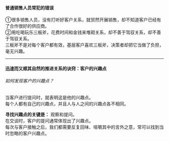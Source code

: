#### 普通销售人员常犯的错误
①很多销售人员，没有打听好客户关系，就贸然开展销售，却不知道客户已经有了合作很好的供应商。          
②用吃喝玩乐三板斧，花费时间和金钱来堆砌关系，却不善于驾驭关系，却不善于驾驭关系。       
三板斧不是对每个客户都有效，基层客户喜欢三板斧，决策者却把它当做了负担，毫无兴趣。
      
*****
     
#### 迅速而又顺其自然的推进关系的诀窍：客户的兴趣点
###### 如何发现客户的兴趣点？
当客户进行提问时，就表明这是他的兴趣点。       
每个人都有自己的兴趣点，并且人与人之间的兴趣点各不相同。       
      
**寻找兴趣点的关键是：** 观察和提问。       
在交谈时，客户的提问通常体现出了兴趣点。      
每次与客户接触之后，我们都需要反复回味、咀嚼其中的言外之意，常可以找到当时忽略的客户兴趣点。       


